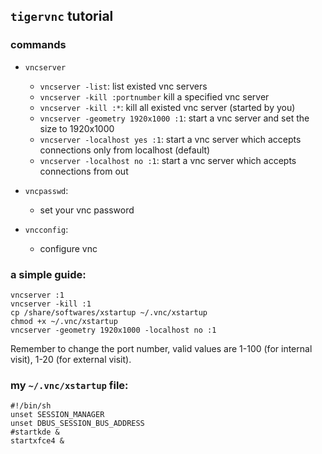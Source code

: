 ## `tigervnc` tutorial

### commands
- `vncserver`
  - `vncserver -list`: list existed vnc servers
  - `vncserver -kill :portnumber` kill a specified vnc server
  - `vncserver -kill :*`: kill all existed vnc server (started by you)
  - `vncserver -geometry 1920x1000 :1`: start a vnc server and set the size to 1920x1000
  - `vncserver -localhost yes :1`: start a vnc server which accepts connections only from localhost (default)
  - `vncserver -localhost no :1`: start a vnc server which accepts connections from out

- `vncpasswd`:
  - set your vnc password

- `vncconfig`:
  - configure vnc

### a simple guide:
```
vncserver :1
vncserver -kill :1
cp /share/softwares/xstartup ~/.vnc/xstartup
chmod +x ~/.vnc/xstartup
vncserver -geometry 1920x1000 -localhost no :1
```
Remember to change the port number, valid values are 1-100 (for internal visit), 1-20 (for external visit).


### my `~/.vnc/xstartup` file:
```
#!/bin/sh
unset SESSION_MANAGER
unset DBUS_SESSION_BUS_ADDRESS
#startkde &
startxfce4 &
```
